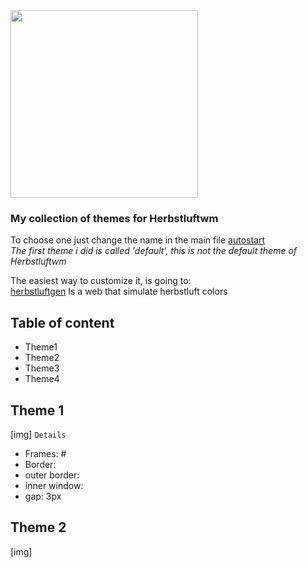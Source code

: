<img src="../../Pictures/hl_banner.png" align=center height=300px>

### My collection of themes for Herbstluftwm

To choose one just change the name in the main file [autostart](https://github.com/yowls/dotfiles/blob/debian/.config/herbstluftwm/autostart#L28)<br>
*The first theme i did is called 'default', this is not the default theme of Herbstluftwm*

The easiest way to customize it, is going to:<br>
[herbstluftgen](http://herbstluftgen.hellco.net/)
Is a web that simulate herbstluft colors

## Table of content
+ Theme1
+ Theme2
+ Theme3
+ Theme4

## Theme 1
[img]
`Details`
+ Frames: #
+ Border:
+ outer border:
+ inner window:
+ gap: 3px

## Theme 2
[img]
